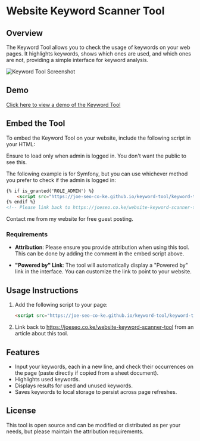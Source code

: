 # Website Keyword Scanner Tool

## Overview

The Keyword Tool allows you to check the usage of keywords on your web pages. It highlights keywords, shows which ones are used, and which ones are not, providing a simple interface for keyword analysis.

![Keyword Tool Screenshot](https://joeseo.co.ke/site/images/page_images/keyword-tool-1729497734.jpg)

## Demo

[Click here to view a demo of the Keyword Tool](https://joeseo.co.ke/website-keyword-scanner-tool)

## Embed the Tool

To embed the Keyword Tool on your website, include the following script in your HTML:

Ensure to load only when admin is logged in. You don't want the public to see this.

The following example is for Symfony, but you can use whichever method you prefer to check if the admin is logged in:

```html
{% if is_granted('ROLE_ADMIN') %}
    <script src="https://joe-seo-co-ke.github.io/keyword-tool/keyword-tool.js"></script>
{% endif %}
<!-- Please link back to https://joeseo.co.ke/website-keyword-scanner-tool -->
```
Contact me from my website for free guest posting.

### Requirements

- **Attribution**: Please ensure you provide attribution when using this tool. This can be done by adding the comment in the embed script above.
  
- **"Powered by" Link**: The tool will automatically display a "Powered by" link in the interface. You can customize the link to point to your website.

## Usage Instructions

1. Add the following script to your page:
   ```html
   <script src="https://joe-seo-co-ke.github.io/keyword-tool/keyword-tool.js"></script>
   ```

2. Link back to https://joeseo.co.ke/website-keyword-scanner-tool from an article about this tool.

## Features

- Input your keywords, each in a new line, and check their occurrences on the page (paste directly if copied from a sheet document).
- Highlights used keywords.
- Displays results for used and unused keywords.
- Saves keywords to local storage to persist across page refreshes.

## License

This tool is open source and can be modified or distributed as per your needs, but please maintain the attribution requirements.
